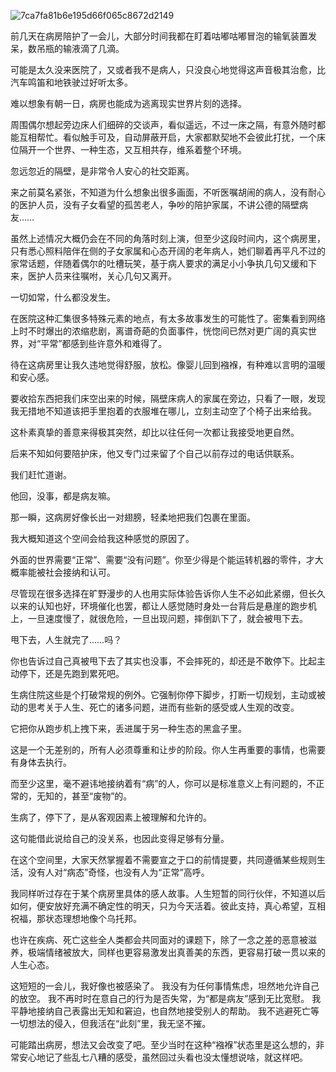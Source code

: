 
![7ca7fa81b6e195d66f065c8672d2149](https://github.com/user-attachments/assets/0a8652af-881c-428f-8c5a-db593ba9f7eb)

前几天在病房陪护了一会儿，大部分时间我都在盯着咕嘟咕嘟冒泡的输氧装置发呆，数吊瓶的输液滴了几滴。

可能是太久没来医院了，又或者我不是病人，只没良心地觉得这声音极其治愈，比汽车鸣笛和地铁驶过好听太多。

难以想象有朝一日，病房也能成为逃离现实世界片刻的选择。

周围偶尔想起旁边床人们细碎的交谈声，看似遥远，不过一床之隔，有意外随时都能互相帮忙。看似触手可及，自动屏蔽开启，大家都默契地不会彼此打扰，一个床位隔开一个世界、一种生态，又互相共存，维系着整个环境。

忽远忽近的隔壁，是非常令人安心的社交距离。

来之前莫名紧张，不知道为什么想象出很多画面，不听医嘱胡闹的病人，没有耐心的医护人员，没有子女看望的孤苦老人，争吵的陪护家属，不讲公德的隔壁病友……

虽然上述情况大概仍会在不同的角落时刻上演，但至少这段时间内，这个病房里，只有悉心照料陪伴在侧的子女家属和心态开阔的老年病人，她们聊着再平凡不过的家常话题，伴随着偶尔的吐槽玩笑，基于病人要求的满足小小争执几句又缓和下来，医护人员来往嘱咐，关心几句又离开。

一切如常，什么都没发生。

在医院这种汇集很多特殊元素的地点，有太多故事发生的可能性了。密集看到网络上时不时爆出的浓缩悲剧，离谱奇葩的负面事件，恍惚间已然对更广阔的真实世界，对“平常”都感到些许意外和难得了。

待在这病房里让我久违地觉得舒服，放松。像婴儿回到襁褓，有种难以言明的温暖和安心感。

要收拾东西把我们床空出来的时候，隔壁床病人的家属在旁边，只看了一眼，发现我无措地不知道该把手里抱着的衣服堆在哪儿，立刻主动空了个椅子出来给我。

这朴素真挚的善意来得极其突然，却比以往任何一次都让我接受地更自然。

后来不知如何要陪护床，他又专门过来留了个自己以前存过的电话供联系。

我们赶忙道谢。

他回，没事，都是病友嘛。


那一瞬，这病房好像长出一对翅膀，轻柔地把我们包裹在里面。

我大概知道这个空间会给我这种感觉的原因了。

外面的世界需要“正常”、需要“没有问题”。你至少得是个能运转机器的零件，才大概率能被社会接纳和认可。

尽管现在很多选择在旷野漫步的人也用实际体验告诉你人生不必如此紧绷，但长久以来的认知也好，环境催化也罢，都让人感觉随时身处一台背后是悬崖的跑步机上，一旦速度慢了，就很危险，一旦出现问题，摔倒趴下了，就会被甩下去。

甩下去，人生就完了……吗？

你也告诉过自己真被甩下去了其实也没事，不会摔死的，却还是不敢停下。比起主动停下，还是先跑到累死吧。

生病住院这些是个打破常规的例外。它强制你停下脚步，打断一切规划，主动或被动的思考关于人生、死亡的诸多问题，进而有些新的感受或人生观的改变。

它把你从跑步机上拽下来，丢进属于另一种生态的黑盒子里。

这是一个无差别的，所有人必须尊重和让步的阶段。你人生再重要的事情，也需要有身体去执行。

而至少这里，毫不避讳地接纳着有“病”的人，你可以是标准意义上有问题的，不正常的，无知的，甚至“废物”的。

生病了，停下了，是从客观因素上被理解和允许的。

这句能借此说给自己的没关系，也因此变得足够有分量。

在这个空间里，大家天然掌握着不需要宣之于口的前情提要，共同遵循某些规则生活，没有人对“病态”奇怪，也没有人为“正常”高呼。

我同样听过存在于某个病房里具体的感人故事。人生短暂的同行伙伴，不知道以后如何，便安放好充满不确定性的明天，只为今天活着。彼此支持，真心希望，互相祝福，那状态理想地像个乌托邦。

也许在疾病、死亡这些全人类都会共同面对的课题下，除了一念之差的恶意被滋养，极端情绪被放大，同样也更容易激发出真善美的东西，更容易打破一贯以来的人生心态。

这短短的一会儿，我好像也被感染了。
我没有为任何事情焦虑，坦然地允许自己的放空。
我不再时时在意自己的行为是否失常，为“都是病友”感到无比宽慰。
我平静地接纳自己表露出无知和窘迫，也自然地接受别人的帮助。
我不逃避死亡等一切想法的侵入，但我活在“此刻”里，我无坚不摧。

可能踏出病房，想法又会改变了吧。至少当时在这种“襁褓”状态里是这么想的，非常安心地记了些乱七八糟的感受，虽然回过头看也没太懂想说啥，就这样吧。

<!-- ##{"timestamp":1733760000}##-->